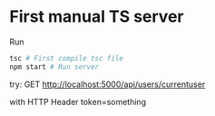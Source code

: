 # First manual TS server

Run

```bash
tsc # First compile tsc file
npm start # Run server
```

try: GET
<http://localhost:5000/api/users/currentuser>

with HTTP Header
token=something
